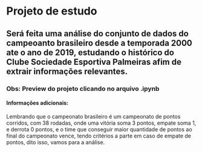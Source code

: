 # Projeto de estudo

## Será feita uma análise do conjunto de dados do campeoanto brasileiro desde a temporada 2000 ate o ano de 2019, estudando o histórico do Clube Sociedade Esportiva Palmeiras afim de extrair informações relevantes.
### Obs: Preview do projeto clicando no arquivo .ipynb

#### Informações adicionais:
Lembrando que o campeonato brasileiro é um campeonato de pontos corridos, com 38 rodadas, onde uma vitória soma 3 pontos, empate soma 1, e derrota 0 pontos, e o time que conseguir maior quantidade de pontos ao final do campeonato vence, tendo critérios a parte em caso de empate de pontos, dito isso, vamos para a análise.
